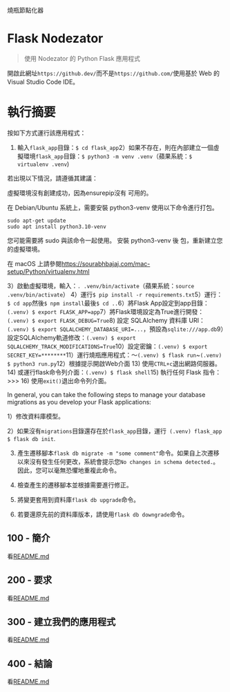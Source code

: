 燒瓶節點化器

# Flask Nodezator

> 使用 Nodezator 的 Python Flask 應用程式

開啟此網址`https://github.dev/`而不是`https://github.com/`使用基於 Web 的 Visual Studio Code IDE。

# 執行摘要

按如下方式運行該應用程式：

1) 輸入`flask_app`目錄：`$ cd flask_app`2）如果不存在，則在內部建立一個虛擬環境`flask_app`目錄：`$ python3 -m venv .venv`（蘋果系統：`$ virtualenv .venv`)

若出現以下情況，請遵循其建議：

虛擬環境沒有創建成功，因為ensurepip沒有
可用的。

在 Debian/Ubuntu 系統上，需要安裝 python3-venv
使用以下命令進行打包。

    sudo apt-get update
    sudo apt install python3.10-venv

您可能需要將 sudo 與該命令一起使用。  安裝 python3-venv 後
包，重新建立您的虛擬環境。

在 macOS 上請參閱<https://sourabhbajaj.com/mac-setup/Python/virtualenv.html>

3）啟動虛擬環境，輸入：`. .venv/bin/activate`（蘋果系統：`source .venv/bin/activate`）
4）運行`$ pip install -r requirements.txt`5）運行：`$ cd app`然後`$ npm install`最後`$ cd ..`6）將Flask App設定到app目錄：`(.venv) $ export FLASK_APP=app`7）將Flask環境設定為True進行開發：`(.venv) $ export FLASK_DEBUG=True`8) 設定 SQLAlchemy 資料庫 URI：`(.venv) $ export SQLALCHEMY_DATABASE_URI=...`，預設為`sqlite:///app.db`9）設定SQLAlchemy軌道修改：`(.venv) $ export SQLALCHEMY_TRACK_MODIFICATIONS=True`10）設定密鑰：`(.venv) $ export SECRET_KEY=********`11）運行燒瓶應用程式：〜`(.venv) $ flask run`~`(.venv) $ python3 run.py`12）根據提示開啟Web介面
13) 使用`CTRL+c`退出網路伺服器。
14) 或運行flask命令列介面：`(.venv) $ flask shell`15) 執行任何 Flask 指令：>>>
16) 使用`exit()`退出命令列介面。

In general, you can take the following steps to manage your database migrations as you develop your Flask applications:

1）修改資料庫模型。

2）如果沒有`migrations`目錄還存在於`flask_app`目錄，運行` (.venv) flask_app $ flask db init`.

3) 產生遷移腳本`flask db migrate -m "some comment"`命令。如果自上次遷移以來沒有發生任何更改，系統會提示您`No changes in schema detected.`。因此，您可以毫無恐懼地重複此命令。

4) 檢查產生的遷移腳本並根據需要進行修正。

5) 將變更套用到資料庫`flask db upgrade`命令。

6) 若要還原先前的資料庫版本，請使用`flask db downgrade`命令。

## 100 - 簡介

看[README.md](./100/README.md)

## 200 - 要求

看[README.md](./200/README.md)

## 300 - 建立我們的應用程式

看[README.md](./300/README.md)

## 400 - 結論

看[README.md](./400/README.md)

